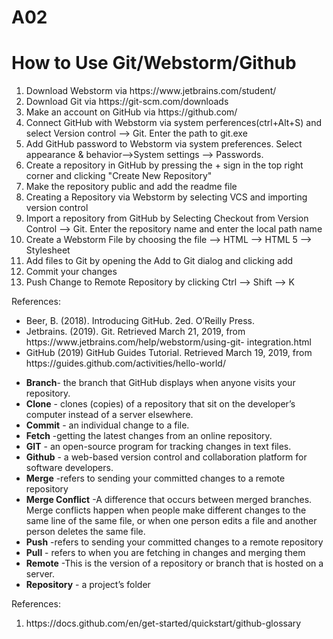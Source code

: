# A02
<h1>How to Use Git/Webstorm/Github</h1>
<ol>
  <li>Download Webstorm via https://www.jetbrains.com/student/</li>
  <li>Download Git via https://git-scm.com/downloads</li>
  <li>Make an account on GitHub via https://github.com/</li>
  <li>Connect GitHub with Webstorm via system perferences(ctrl+Alt+S) and select Version control --> Git. Enter the path to git.exe</li>
  <li>Add GitHub password to Webstorm via system preferences. Select appearance & behavior-->System settings --> Passwords. </li>
  <li>Create a repository in GitHub by pressing the + sign in the top right corner and clicking "Create New Repository"</li>
  <li>Make the repository public and add the readme file</li>
  <li>Creating a Repository via Webstorm by selecting VCS and importing version control</li>
  <li>Import a repository from GitHub by Selecting Checkout from Version Control --> Git. Enter the repository name and enter the local path name </li>
  <li>Create a Webstorm File by choosing the file --> HTML --> HTML 5 --> Stylesheet</li>
  <li>Add files to Git by opening the Add to Git dialog and clicking add</li>
  <li>Commit your changes</li>
  <li>Push Change to Remote Repository by clicking Ctrl --> Shift --> K</li>
</ol>
References:
<ul>
  <li>Beer, B. (2018). Introducing GitHub. 2ed. O’Reilly Press.
  <li>Jetbrains. (2019). Git. Retrieved March 21, 2019, from
https://www.jetbrains.com/help/webstorm/using-git-
integration.html</li>
  <li>GitHub (2019) GitHub Guides Tutorial. Retrieved March
19, 2019, from
https://guides.github.com/activities/hello-world/</li>
</ul>

<ul>
<li><strong>Branch</strong>-  the branch that GitHub displays when anyone visits your repository. </li>
<li><strong>Clone</strong> - clones (copies) of a repository that sit on the developer’s computer instead of a server elsewhere.</li>
<li><strong>Commit</strong> - an individual change to a file.</li>
<li><strong>Fetch</strong> -getting the latest changes from an online repository.</li>
<li><strong>GIT</strong> - an open-source program for tracking changes in text files. </li>
<li><strong>Github</strong> - a web-based version control and collaboration platform for software developers.</li>
<li><strong>Merge</strong> -refers to sending your committed changes to a remote repository </li>
<li><strong>Merge Conflict</strong> -A difference that occurs between merged branches. Merge conflicts happen when people make different changes to the same line of the same file, or when one person edits a file and another person deletes the same file.</li>
<li><strong>Push</strong> -refers to sending your committed changes to a remote repository </li>
<li><strong>Pull</strong> - refers to when you are fetching in changes and merging them</li>
<li><strong>Remote</strong> -This is the version of a repository or branch that is hosted on a server.</li>
<li><strong>Repository</strong> - a project’s folder</li>
</ul>
References:
<ol>
<li> https://docs.github.com/en/get-started/quickstart/github-glossary</li>
</ol>
